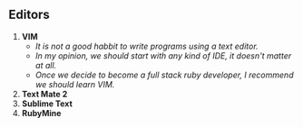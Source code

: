 ## Editors
1. **VIM**
	* *It is not a good habbit to write programs using a text editor.*
	* *In my opinion, we should start with any kind of IDE, it doesn't matter at all.*
	* *Once we decide to become a full stack ruby developer, I recommend we should learn VIM.*
2. **Text Mate 2**
3. **Sublime Text**
4. **RubyMine** 